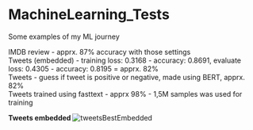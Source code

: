 # MachineLearning_Tests
Some examples of my ML journey

IMDB review - apprx. 87% accuracy with those settings </br>
Tweets (embedded) - training loss: 0.3168 - accuracy: 0.8691, evaluate loss: 0.4305 - accuracy: 0.8195 = apprx. 82% </br>
Tweets - guess if tweet is positive or negative, made using BERT, apprx. 82% <br>
Tweets trained using fasttext - apprx 98% - 1,5M samples was used for training


<b> Tweets embedded </b>
![tweetsBestEmbedded](https://user-images.githubusercontent.com/16253955/132245309-9dd44e92-e5b0-490d-ac84-cef55e0c0715.png)
